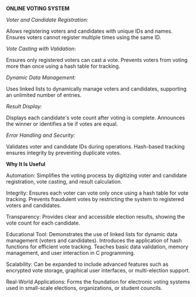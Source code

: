 **ONLINE VOTING SYSTEM**

*Voter and Candidate Registration:*

Allows registering voters and candidates with unique IDs and names.
Ensures voters cannot register multiple times using the same ID.

*Vote Casting with Validation:*

Ensures only registered voters can cast a vote.
Prevents voters from voting more than once using a hash table for tracking.

*Dynamic Data Management:*

Uses linked lists to dynamically manage voters and candidates, supporting an unlimited number of entries.

*Result Display:*

Displays each candidate's vote count after voting is complete.
Announces the winner or identifies a tie if votes are equal.

*Error Handling and Security:*

Validates voter and candidate IDs during operations.
Hash-based tracking ensures integrity by preventing duplicate votes.


**Why It Is Useful**

Automation:
Simplifies the voting process by digitizing voter and candidate registration, vote casting, and result calculation.

Integrity:
Ensures each voter can vote only once using a hash table for vote tracking.
Prevents fraudulent votes by restricting the system to registered voters and candidates.

Transparency:
Provides clear and accessible election results, showing the vote count for each candidate.

Educational Tool:
Demonstrates the use of linked lists for dynamic data management (voters and candidates).
Introduces the application of hash functions for efficient vote tracking.
Teaches basic data validation, memory management, and user interaction in C programming.

Scalability:
Can be expanded to include advanced features such as encrypted vote storage, graphical user interfaces, or multi-election support.

Real-World Applications:
Forms the foundation for electronic voting systems used in small-scale elections, organizations, or student councils.

